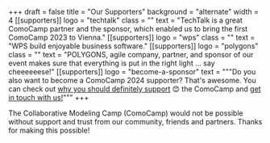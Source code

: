 +++
draft = false
title = "Our Supporters"
background = "alternate"
width = 4
[[supporters]]
logo = "techtalk"
class = ""
text = "TechTalk is a great ComoCamp partner and the sponsor, which enabled us to bring the first ComoCamp 2023 to Vienna."
[[supporters]]
logo = "wps"
class = ""
text = "WPS build enjoyable business software."
[[supporters]]
logo = "polygons"
class = ""
text = "POLYGONS, agile company, partner, and sponsor of our event makes sure that everything is put in the right light ... say cheeeeeese!"
[[supporters]]
logo = "become-a-sponsor"
text = """Do you also want to become a ComoCamp 2024 supporter? That's awesome. You can check out <a target="blank" href="supporters/why-you-should-support-comocamp.pdf">why you should definitely support</a> 😊 the ComoCamp and <a href="mailto:hello@comocamp.org">get in touch with us!</a>"""
+++

The Collaborative Modeling Camp (ComoCamp) would not be possible without support and trust from our community, friends and partners. Thanks for making this possible!
